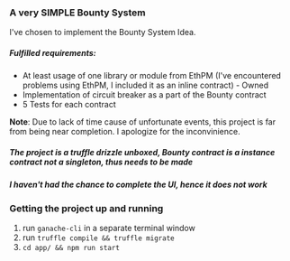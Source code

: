 ### A very SIMPLE Bounty System


I've chosen to implement the Bounty System Idea.

##### Fulfilled requirements:

* At least usage of one library or module from EthPM (I've encountered problems using EthPM, I included it as an inline contract) - Owned
* Implementation of circuit breaker as a part of the Bounty contract
* 5 Tests for each contract

__Note__: Due to lack of time cause of unfortunate events, this project is far from being near completion. I apologize for the inconvinience.


##### The project is a truffle drizzle unboxed, Bounty contract is a instance contract not a singleton, thus needs to be made
##### I haven't had the chance to complete the UI, hence it does not work

### Getting the project up and running
1. run `ganache-cli` in a separate terminal window
1. run `truffle compile && truffle migrate`
1. `cd app/ && npm run start`
